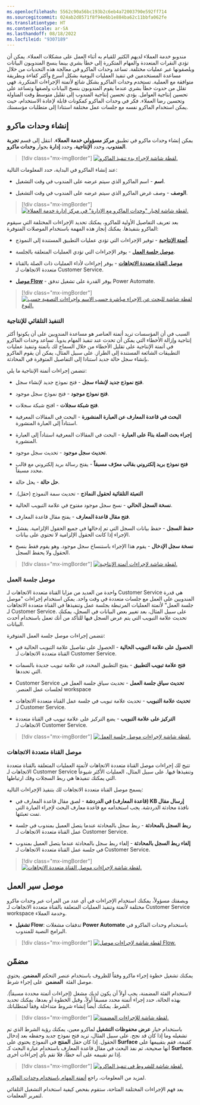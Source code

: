 ```yaml
---
ms.openlocfilehash: 5562c90a56bc193b2c6eb4a72003790e592ff714
ms.sourcegitcommit: 024ab2d8571f8f94e6b1e884ba62c11bbfa062fe
ms.translationtype: HT
ms.contentlocale: ar-SA
ms.lasthandoff: 08/18/2022
ms.locfileid: "9307189"
---
```

مندوبو خدمة العملاء لديهم الكثير للقيام به أثناء العمل على مشكلات العملاء. يمكن أن تؤدي النقرات المتعددة والمهام المتكررة إلى خطأ بشري بينما ينسخ المندوبون البيانات ويلصقونها عبر عمليات مختلفة. تساعد وحدات الماكرو في معالجة هذه التحديات من خلال مساعدة المستخدمين في تنفيذ العمليات اليومية بشكل أسرع وأكثر كفاءة وبطريقة متوافقة مع العملية. تستخدم وحدات الماكرو بشكل شائع لأتمتة الإجراءات المتكررة. فهي تقلل من حدوث خطأ بشري عندما يقوم المندوبون بنسخ البيانات ولصقها وتساعد على تحسين إنتاجية العوامل. يؤدي تحسين إنتاجية المندوب إلى تقليل متوسط وقت المناولة وتحسين رضا العملاء. فكر في وحدات الماكرو كمكونات قابلة لإعادة الاستخدام، حيث يمكن استخدام الماكرو نفسه مع جلسات عمل مختلفة استنادا إلى متطلبات مؤسستك.

## <a name="create-macros"></a>إنشاء وحدات ماكرو

يمكن إنشاء وحدات ماكرو في تطبيق **مركز مسؤولي خدمة العملاء**. انتقل إلى قسم **تجربة المندوب**، وحدد **الإنتاجية**، وحدد **إدارة** بجوار **وحدات ماكرو**.  

> [!div class="mx-imgBorder"]
> [![لقطة شاشة لإجراء بدء تنفيذ الماكرو.](../media/2-6-create-macros.png)](../media/2-6-create-macros.png#lightbox)

عند إنشاء الماكرو في البداية، حدد المعلومات التالية:

- **اسم** - اسم الماكرو الذي سيتم عرضه على المندوب في وقت التشغيل.

- **الوصف** - وصف غرض الماكرو الذي سيتم عرضه على المندوب في وقت التشغيل.

> [!div class="mx-imgBorder"]
> [![لقطة شاشة لخيار "وحدات الماكرو مع الإدارة" في مركز إدارة خدمة العملاء.](../media/2-1.png)](../media/2-1.png#lightbox)

بعد تعريف التفاصيل الأولية للماكرو، يمكنك تحديد الإجراءات المختلفة التي سيقوم الماكرو بتنفيذها. يمكنك إنجاز هذه المهمة باستخدام الموصلات المتوفرة:

- **[أتمتة الإنتاجية](/dynamics365/omnichannel/administrator/macros?azure-portal=true#productivity-automation/)** - توفير الإجراءات التي تؤدي عمليات التطبيق المستندة إلى النموذج.

- **[موصل جلسة العمل](/dynamics365/omnichannel/administrator/macros?azure-portal=true#session-connector/)** - يوفر الإجراءات التي تؤدي العمليات المتعلقة بالجلسة.

- **[موصل القناة متعددة الاتجاهات](/dynamics365/omnichannel/administrator/macros?azure-portal=true#omnichannel-connector/)** - يوفر إجراءات لأداء العمليات ذات الصلة بالقناة متعددة الاتجاهات لـ Customer Service.

-  **[موصل Flow](/dynamics365/omnichannel/administtrator/macros?azure-portal=true#onmichannel-flow-connector/)** - يوفر القدرة على تشغيل تدفق Power Automate.

> [!div class="mx-imgBorder"]
> [![لقطة شاشة للبحث عن الإجراء مباشرة حسب الاسم وإجراءات التصفية حسب النوع.](../media/2-2.png)](../media/2-2.png#lightbox)

### <a name="productivity-automation"></a>التنفيذ التلقائي للإنتاجية

السبب في أن المؤسسات تريد أتمتة العناصر هو مساعدة المندوبين على أن يكونوا أكثر إنتاجية وإزالة الأخطاء التي يمكن أن تحدث عند تنفيذ المهام يدوياً. تساعد وحدات الماكرو في أتمتة الإنتاجية على تقليل الأخطاء من خلال السماح لك بأتمتة وتنفيذ عمليات التطبيقات الشائعة المستندة إلى الطراز. على سبيل المثال، يمكن أن يقوم الماكرو بإنشاء سجل حالة جديد استنادا إلى التفاصيل المتوفرة في المحادثة.

تتضمن إجراءات أتمتة الإنتاجية ما يلي:

- **فتح نموذج جديد لإنشاء سجل** - فتح نموذج جديد لإنشاء سجل.

- **فتح نموذج موجود** - فتح نموذج سجل موجود.

- **فتح شبكة سجلات** - افتح شبكة سجلات.

- **البحث في قاعدة المعارف عن العبارة المنشورة‬** - البحث في المقالات المعرفية استناداً إلى العبارة المنشورة.

- **إجراء بحث الصلة بناءً على العبارة‬** - البحث في المقالات المعرفية استناداً إلى العبارة المنشورة.

- **تحديث سجل موجود** - تحديث سجل موجود.

- **فتح نموذج بريد إلكتروني بقالب معرّف مسبقاً‬** - يفتح رسالة بريد إلكتروني مع قالب محدد مسبقاً.

- **حل حالة** - يحل حالة.

-  **‏‫التعبئة التلقائية لحقول النماذج** - تحديث سمة النموذج (حقل).
  
-  **نسخة السجل الحالي** - نسخ سجل موجود مفتوح في علامة التبويب الحالية.  

-  **فتح مقال قاعدة المعارف** - يفتح مقال قاعدة المعارف.

-  **حفظ السجل** - حفظ بيانات السجل التي تم إدخالها في جميع الحقول الإلزامية. يفشل الإجراء إذا كانت الحقول الإلزامية لا تحتوي على بيانات.

-  **نسخة سجل الإدخال** - يقوم هذا الإجراء باستنساخ سجل موجود.  وهو يقوم فقط بنسخ الحقول ولا يحفظ السجل.  

> [!div class="mx-imgBorder"]
> [![لقطة شاشة لإجراءات أتمتة الإنتاجية.](../media/2-3.png)](../media/2-3.png#lightbox)

### <a name="session-connector"></a>موصل جلسة العمل

واحدة من العديد من مزايا القناة متعددة الاتجاهات لـ Customer Service هي قدرة المندوبين على العمل مع جلسات متعددة في وقت واحد. يمكن استخدام إجراءات "موصل جلسة العمل" لأتمتة العمليات المرتبطة بجلسة عمل وتنفيذها في القناة متعددة الاتجاهات لـ Customer Service. على سبيل المثال، بعد تغيير بعض البيانات في السجل، يمكنك تحديث علامة التبويب التي يتم عرض السجل فيها للتأكد من أنك تعمل باستخدام أحدث البيانات.

تتضمن إجراءات موصل جلسة العمل المتوفرة:

- **الحصول على علامة التبويب الحالية** - الحصول على تفاصيل علامة التبويب الحالية في القناة متعددة الاتجاهات لـ Customer Service. 

- **‏‫فتح علامة تبويب التطبيق‬** - يفتح التطبيق المحدد في علامة تبويب جديدة بالسمات التي تحددها.  

- **‏‫تحديث سياق جلسة العمل** - تحديث سياق جلسة العمل في Customer Service workspace لجلسات عمل العنصر.  

- **تحديث علامة التبويب** - تحديث علامة تبويب في جلسة عمل القناة متعددة الاتجاهات لـ Customer Service.

- **التركيز على علامة التبويب** - يضع التركيز على علامة تبويب في القناة متعددة الاتجاهات لـ Customer Service.

> [!div class="mx-imgBorder"]
> [![لقطة شاشة لإجراءات موصل جلسة العمل.](../media/2-4.png)](../media/2-4.png#lightbox)

### <a name="omnichannel-connector"></a>موصل القناة متعددة الاتجاهات

تتيح لك إجراءات موصل القناة متعددة الاتجاهات لأتمتة العمليات المتعلقة بالقناة متعددة الاتجاهات لـ Customer Service وتنفيذها فيها. على سبيل المثال، العمليات الأكثر شيوعاً التي يمكنك تنفيذها هي ربط السجلات وفك ارتباطها.

يسمح موصل القناة متعددة الاتجاهات لك بتنفيذ الإجراءات التالية:

- **‏‫إرسال مقال KB (قاعدة المعارف) في الدردشة‬** - لصق مقال قاعدة المعارف في نافذة محادثة الدردشة.  يجب استخدامه مع قاعدة معارف البحث لإجراء العبارة التي تمت تعبئتها.  

- **ربط السجل بالمحادثة** - ربط سجل بالمحادثة عندما يتصل العميل بمندوب في جلسة عمل القناة متعددة الاتجاهات لـ Customer Service.

- **إلغاء ربط السجل بالمحادثة** - إلغاء ربط سجل بالمحادثة عندما يتصل العميل بمندوب في جلسة عمل القناة متعددة الاتجاهات لـ Customer Service.

> [!div class="mx-imgBorder"]
> [![لقطة شاشة لإجراءات موصل القناة متعددة الاتجاهات.](../media/2-5.png)](../media/2-5.png#lightbox)

## <a name="flow-connector"></a>موصل سير العمل

وبصفتك مسؤولاً، يمكنك استخدام الإجراءات في أي عدد من المرات عبر وحدات ماكرو مختلفة لأتمتة وتنفيذ العمليات المتعلقة بالقناة متعددة الاتجاهات لـ Customer Service workspace وخدمة العملاء.

- **تشغيل Flow**: تدفقات مشغلات **Power Automate** باستخدام وحدات الماكرو في البرامج النصية للمندوب.  

> [!div class="mx-imgBorder"]
> [![لقطة شاشة لإجراءات موصل Flow.](../media/2-8-flow-connector.png)](../media/2-8-flow-connector.png#lightbox)

## <a name="built-in"></a>مضمّن

يمكنك تشغيل خطوة إجراء ماكرو وفقاً للظروف باستخدام عنصر التحكم **المضمن**. يحتوي موصل الفئة  **المضمن**  على إجراء شرط.

لاستخدام الفئة المضمنة، يجب أولاً أن يكون لديك مشغل (إجراءات أتمتة محددة مسبقاً). بهذه الحالة، حدد إجراء أتمتة محدد مسبقاً أولاً، وقبل الخطوة أو بعدها، يمكنك تحديد الشرط. يمكنك أيضاً إنشاء شروط متداخلة وفقاً لمتطلباتك.

> [!div class="mx-imgBorder"]
> [![لقطة شاشة للإجراءات المضمنة.](../media/2-7-built-in.png)](../media/2-7-built-in.png#lightbox)

باستخدام خيار **‏‫عرض محفوظات التشغيل‬** لماكرو معين، يمكنك رؤية الشرط الذي تم تشغيله وما إذا كان قد نجح.
على سبيل المثال، تريد فتح نموذج جديد وحفظه بعد إدخال الحقول. إذا كان حقل **المنتج** في النموذج يحتوي على **Surface** كقيمة، فقم بتقييمها على أنها صحيحة، ثم نفذ البحث في مقال قاعدة المعارف باستخدام عبارة البحث كـ **Surface**. إذا تم تقييمه على أنه خطأ، فلا تقم بأي إجراءات أخرى.

> [!div class="mx-imgBorder"]
> [![لقطة شاشة للشروط في تنفيذ الماكرو.](../media/2-9-condition.png)](../media/2-9-condition.png#lightbox)

لمزيد من المعلومات، راجع [أتمتة المهام باستخدام وحدات الماكرو](/dynamics365/omnichannel/administrator/macros#predefined-automation-actions-and-built-in/?azure-portal=true).

بعد فهم الإجراءات المختلفة المتاحة، ستقوم بفحص كيفية استخدام التشغيل التلقائي لتمرير المعلمات.